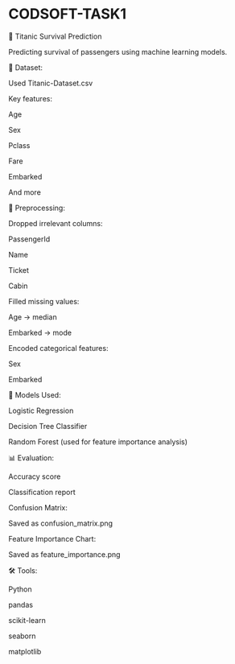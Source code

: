 # CODSOFT-TASK1

🚢 Titanic Survival Prediction

Predicting survival of passengers using machine learning models.

📁 Dataset:

Used Titanic-Dataset.csv

Key features:

Age

Sex

Pclass

Fare

Embarked

And more

🔧 Preprocessing:

Dropped irrelevant columns:

PassengerId

Name

Ticket

Cabin

Filled missing values:

Age → median

Embarked → mode

Encoded categorical features:

Sex

Embarked

🤖 Models Used:

Logistic Regression

Decision Tree Classifier

Random Forest (used for feature importance analysis)

📊 Evaluation:

Accuracy score

Classification report

Confusion Matrix:

Saved as confusion_matrix.png

Feature Importance Chart:

Saved as feature_importance.png

🛠️ Tools:

Python

pandas

scikit-learn

seaborn

matplotlib





